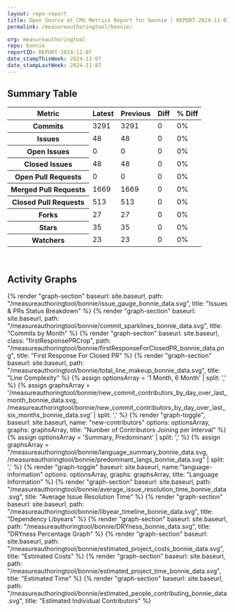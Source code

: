 ```yaml
---
layout: repo-report
title: Open Source at CMS Metrics Report for bonnie | REPORT-2024-11-07
permalink: /measureauthoringtool/bonnie/

org: measureauthoringtool
repo: bonnie
reportID: REPORT-2024-11-07
date_stampThisWeek: 2024-11-07
date_stampLastWeek: 2024-11-07
---
```

<div class="summary-table">
  <table class="usa-table usa-table--borderless">
    <h2> Summary Table </h2>
    <thead>
      <tr>
        <th scope="col">Metric</th>
        <th scope="col">Latest</th>
        <th scope="col">Previous</th>
        <th scope="col">Diff</th>
        <th scope="col">% Diff</th>
      </tr>
    </thead>
    <tbody>
      <tr>
        <th scope="row">Commits</th>
        <td>3291</td>
        <td>3291</td>
        <td style="" >0</td>
        <td style="" >0%</td>
      </tr>
      <tr>
        <th scope="row">Issues</th>
        <td>48</td>
        <td>48</td>
        <td style="" >0</td>
        <td style="" >0%</td>
      </tr>
      <tr>
        <th scope="row">Open Issues</th>
        <td>0</td>
        <td>0</td>
        <td style="" >0</td>
        <td style="" >0%</td>
      </tr>
      <tr>
        <th scope="row">Closed Issues</th>
        <td>48</td>
        <td>48</td>
        <td style="" >0</td>
        <td style="" >0%</td>
      </tr>
      <tr>
        <th scope="row">Open Pull Requests</th>
        <td>0</td>
        <td>0</td>
        <td style="" >0</td>
        <td style="" >0%</td>
      </tr>
      <tr>
        <th scope="row">Merged Pull Requests</th>
        <td>1669</td>
        <td>1669</td>
        <td style="" >0</td>
        <td style="" >0%</td>
      </tr>
      <tr>
        <th scope="row">Closed Pull Requests</th>
        <td>513</td>
        <td>513</td>
        <td style="" >0</td>
        <td style="" >0%</td>
      </tr>
      <tr>
        <th scope="row">Forks</th>
        <td>27</td>
        <td>27</td>
        <td style="" >0</td>
        <td style="" >0%</td>
      </tr>
      <tr>
        <th scope="row">Stars</th>
        <td>35</td>
        <td>35</td>
        <td style="" >0</td>
        <td style="" >0%</td>
      </tr>
      <tr>
        <th scope="row">Watchers</th>
        <td>23</td>
        <td>23</td>
        <td style="" >0</td>
        <td style="" >0%</td>
      </tr>
    </tbody>
  </table>
</div>
<div class="graph-container">
  <br>
  <h2>Activity Graphs</h2>
  <div class="all-graphs">
    <!--- Issues/PRs Status Breakdown Graph -->
    {% render "graph-section"  baseurl: site.baseurl, path: "/measureauthoringtool/bonnie/issue_gauge_bonnie_data.svg", title: "Issues & PRs Status Breakdown" %}
    <!--- Contributor Activity Line Graph -->
    {% render "graph-section" baseurl: site.baseurl, path: "/measureauthoringtool/bonnie/commit_sparklines_bonnie_data.svg", title: "Commits by Month" %}
    <!--- First Response For Closed PR Scatterplot -->
    {% render "graph-section" baseurl: site.baseurl, class: "firstResponsePRCrop", path: "/measureauthoringtool/bonnie/firstResponseForClosedPR_bonnie_data.png", title: "First Response For Closed PR" %}
    <!--- Line Complexity Graphs -->
    {% render "graph-section" baseurl: site.baseurl, path: "/measureauthoringtool/bonnie/total_line_makeup_bonnie_data.svg", title: "Line Complexity" %}
    <!--- New Commit Contributors by Day over Last Month and Last 6 Months -->
      {% assign optionsArray = '1 Month, 6 Month' | split: ',' %}
      {% assign graphsArray = '/measureauthoringtool/bonnie/new_commit_contributors_by_day_over_last_month_bonnie_data.svg, /measureauthoringtool/bonnie/new_commit_contributors_by_day_over_last_six_months_bonnie_data.svg' | split: ',' %}
      {% render "graph-toggle", baseurl: site.baseurl, name: "new-contributors" options: optionsArray, graphs: graphsArray, title: "Number of Contributors Joining per Interval" %}
    <!-- Languages Graphs - Summary + Predominant -->
    {% assign optionsArray = 'Summary, Predominant' | split: ',' %}
    {% assign graphsArray = "/measureauthoringtool/bonnie/language_summary_bonnie_data.svg, /measureauthoringtool/bonnie/predominant_langs_bonnie_data.svg" | split: ',' %}
    {% render "graph-toggle" baseurl: site.baseurl, name:"language-information" options: optionsArray, graphs: graphsArray, title: "Language Information" %}
    <!-- Average Issue Resolution Time -->
    {% render "graph-section" baseurl: site.baseurl, path: "/measureauthoringtool/bonnie/average_issue_resolution_time_bonnie_data.svg", title: "Average Issue Resolution Time" %}
    <!-- Libyear Timeline Graph -->
    {% render "graph-section" baseurl: site.baseurl, path: "/measureauthoringtool/bonnie/libyear_timeline_bonnie_data.svg", title: "Dependency Libyears" %}
    <!-- DRYness Percentages Graph -->
    {% render "graph-section" baseurl: site.baseurl, path: "/measureauthoringtool/bonnie/DRYness_bonnie_data.svg", title: "DRYness Percentage Graph" %}
    <!-- Cost Estimate Chart -->
    {% render "graph-section" baseurl: site.baseurl, path: "/measureauthoringtool/bonnie/estimated_project_costs_bonnie_data.svg", title: "Estimated Costs" %}
     <!-- Time Estimate Chart -->
    {% render "graph-section" baseurl: site.baseurl, path: "/measureauthoringtool/bonnie/estimated_project_time_bonnie_data.svg", title: "Estimated Time" %}
    <!-- Contributor Estimate Chart -->
    {% render "graph-section" baseurl: site.baseurl, path: "/measureauthoringtool/bonnie/estimated_people_contributing_bonnie_data.svg", title: "Estimated Individual Contributors" %}
</div>